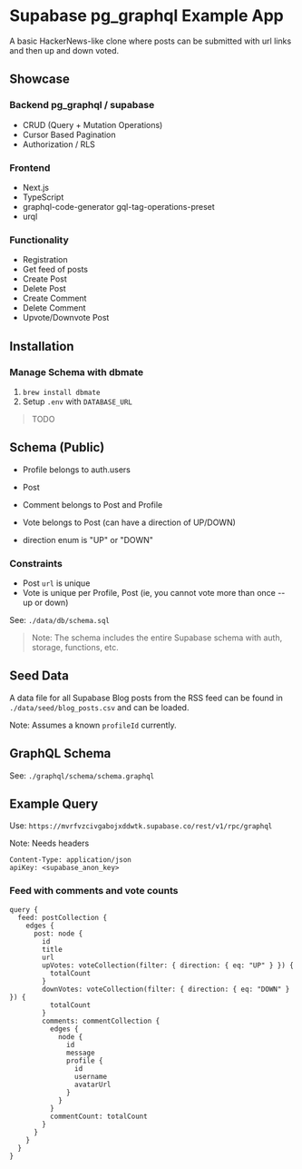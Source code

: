 # Supabase pg_graphql Example App

A basic HackerNews-like clone where posts can be submitted with url links and then up and down voted.

## Showcase

### Backend pg_graphql / supabase

- CRUD (Query + Mutation Operations)
- Cursor Based Pagination
- Authorization / RLS

### Frontend

- Next.js
- TypeScript
- graphql-code-generator gql-tag-operations-preset
- urql

### Functionality

- Registration
- Get feed of posts
- Create Post
- Delete Post
- Create Comment
- Delete Comment
- Upvote/Downvote Post

## Installation

### Manage Schema with dbmate

1. `brew install dbmate`
2. Setup `.env` with `DATABASE_URL`

> TODO

## Schema (Public)

- Profile belongs to auth.users
- Post
- Comment belongs to Post and Profile
- Vote belongs to Post (can have a direction of UP/DOWN)

- direction enum is "UP" or "DOWN"

### Constraints

- Post `url` is unique
- Vote is unique per Profile, Post (ie, you cannot vote more than once -- up or down)

See: `./data/db/schema.sql`

> Note: The schema includes the entire Supabase schema with auth, storage, functions, etc.

## Seed Data

A data file for all Supabase Blog posts from the RSS feed can be found in `./data/seed/blog_posts.csv` and can be loaded.

Note: Assumes a known `profileId` currently.

## GraphQL Schema

See: `./graphql/schema/schema.graphql`

## Example Query

Use: `https://mvrfvzcivgabojxddwtk.supabase.co/rest/v1/rpc/graphql`

Note: Needs headers

```
Content-Type: application/json
apiKey: <supabase_anon_key>
```

### Feed with comments and vote counts

```gql
query {
  feed: postCollection {
    edges {
      post: node {
        id
        title
        url
        upVotes: voteCollection(filter: { direction: { eq: "UP" } }) {
          totalCount
        }
        downVotes: voteCollection(filter: { direction: { eq: "DOWN" } }) {
          totalCount
        }
        comments: commentCollection {
          edges {
            node {
              id
              message
              profile {
                id
                username
                avatarUrl
              }
            }
          }
          commentCount: totalCount
        }
      }
    }
  }
}
```
